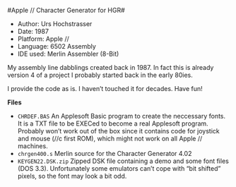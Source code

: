 #Apple // Character Generator for HGR#

- Author: Urs Hochstrasser
- Date: 1987
- Platform: Apple //
- Language: 6502 Assembly
- IDE used: Merlin Assembler (8-Bit)

My assembly line dabblings created back in 1987. In fact this is    already version 4 of a project I probably started back in the early 80ies.

I provide the code as is. I haven’t touched it for decades. Have fun!

**Files**

- ``CHRDEF.BAS`` An Applesoft Basic program to create the neccessary fonts. It is a TXT file to be EXECed to become a real Applesoft program. Probably won’t work out of the box since it contains code for joystick and mouse (//c first ROM), which might not work on all Apple // machines.
- ``chrgen400.s`` Merlin source for the Character Generator 4.02
- ``KEYGEN22.DSK.zip`` Zipped DSK file containing a demo and some font files (DOS 3.3). Unfortunately some emulators can’t cope with “bit shifted” pixels, so the font may look a bit odd.
